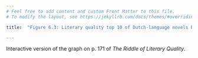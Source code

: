 ```yaml
---
# Feel free to add content and custom Front Matter to this file.
# To modify the layout, see https://jekyllrb.com/docs/themes/#overriding-theme-defaults

title:  "Figure 6.3: Literary quality top 10 of Dutch-language novels by female and male authors"

---
```

Interactive version of the graph on p. 171 of *The Riddle of Literary Quality*.

<script src="https://d3js.org/d3.v6.min.js" defer></script>
<script src="https://d3js.org/d3-scale.v3.min.js" defer></script>
<script src="js/companion_utils_locale-nl.js" defer></script>
<script src="js/companion_utils_colors.js" defer></script>
<script src="js/companion_utils_svg2png.js" defer></script>

<script src="js/companion_chart_11-1_male-matthew.js" defer></script>

<div class="chart_float" id="chart_11-1_male-matthew"></div>
<div class="chart_float" id="chart_11-2_male-matthew-all"></div>


